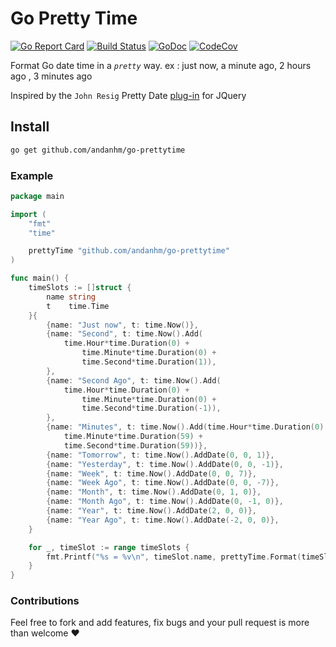 # Go Pretty Time

[![Go Report Card](https://goreportcard.com/badge/gojp/goreportcard)](https://goreportcard.com/report/github.com/andanhm/go-prettytime)
[![Build Status](https://travis-ci.org/andanhm/go-prettytime.svg?branch=master)](https://travis-ci.org/andanhm/go-prettytime)
[![GoDoc](https://camo.githubusercontent.com/3de3bba30c9355c0d919804e7b31e6b504af74e2/68747470733a2f2f676f646f632e6f72672f6769746875622e636f6d2f6e617468616e792f6c6f6f7065723f7374617475732e737667)](https://godoc.org/github.com/andanhm/go-prettytime)
[![CodeCov](https://codecov.io/gh/icza/minquery/branch/master/graph/badge.svg)](https://codecov.io/gh/andanhm/go-prettytime)

Format Go date time in a *`pretty`* way. ex : just now, a minute ago, 2 hours ago , 3 minutes ago

Inspired by the `John Resig` Pretty Date [plug-in] for JQuery

## Install

```bash
go get github.com/andanhm/go-prettytime
```

### Example

```go
package main

import (
    "fmt"
    "time"

    prettyTime "github.com/andanhm/go-prettytime"
)

func main() {
    timeSlots := []struct {
        name string
        t    time.Time
    }{
		{name: "Just now", t: time.Now()},
		{name: "Second", t: time.Now().Add(
			time.Hour*time.Duration(0) +
				time.Minute*time.Duration(0) +
				time.Second*time.Duration(1)),
		},
		{name: "Second Ago", t: time.Now().Add(
			time.Hour*time.Duration(0) +
				time.Minute*time.Duration(0) +
				time.Second*time.Duration(-1)),
		},
		{name: "Minutes", t: time.Now().Add(time.Hour*time.Duration(0) +
			time.Minute*time.Duration(59) +
			time.Second*time.Duration(59))},
		{name: "Tomorrow", t: time.Now().AddDate(0, 0, 1)},
		{name: "Yesterday", t: time.Now().AddDate(0, 0, -1)},
		{name: "Week", t: time.Now().AddDate(0, 0, 7)},
		{name: "Week Ago", t: time.Now().AddDate(0, 0, -7)},
		{name: "Month", t: time.Now().AddDate(0, 1, 0)},
		{name: "Month Ago", t: time.Now().AddDate(0, -1, 0)},
		{name: "Year", t: time.Now().AddDate(2, 0, 0)},
		{name: "Year Ago", t: time.Now().AddDate(-2, 0, 0)},
	}

	for _, timeSlot := range timeSlots {
        fmt.Printf("%s = %v\n", timeSlot.name, prettyTime.Format(timeSlot.t))
	}
}

```

### Contributions

Feel free to fork and add features, fix bugs and your pull request is more than welcome ❤

[dep]: <https://github.com/golang/dep>
[gvt]: <https://github.com/FiloSottile/gvt>
[go-prettytime]: <https://godoc.org/github.com/andanhm/go-prettytime>
[plug-in]: <http://ejohn.org/blog/javascript-pretty-date/>